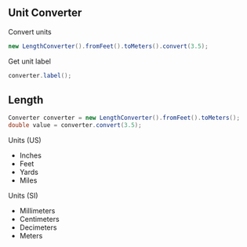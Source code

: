 ## Unit Converter ##

Convert units

```java
new LengthConverter().fromFeet().toMeters().convert(3.5);
```

Get unit label

```java
converter.label();
```

## Length ##

```java
Converter converter = new LengthConverter().fromFeet().toMeters();
double value = converter.convert(3.5);
```

Units (US)
- Inches
- Feet
- Yards
- Miles

Units (SI)
- Millimeters
- Centimeters
- Decimeters
- Meters